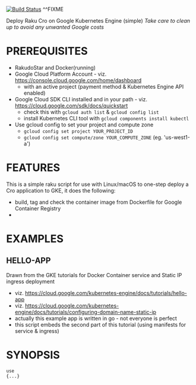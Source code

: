[![Build Status](https://travis-ci.com/p6steve/raku-Physics-Constants.svg?branch=master)](https://travis-ci.com/p6steve/raku-Physics-Constants)
^^FIXME

Deploy Raku Cro on Google Kubernetes Engine (simple)
_Take care to clean up to avoid any unwanted Google costs_

# PREREQUISITES
* RakudoStar and Docker(running)
* Google Cloud Platform Account - viz. https://console.cloud.google.com/home/dashboard
  * with an active project (payment method & Kubernetes Engine API enabled)
* Google Cloud SDK CLI installed and in your path - viz. https://cloud.google.com/sdk/docs/quickstart
  * check this with ```gcloud auth list``` & ```gcloud config list```
  * install Kubernetes CLI tool with ```gcloud components install kubectl```
* Use gcloud config to set your project and compute zone
  * ```gcloud config set project YOUR_PROJECT_ID```
  * ```gcloud config set compute/zone YOUR_COMPUTE_ZONE``` (eg. 'us-west1-a')
  
# FEATURES
This is a simple raku script for use with Linux/macOS to one-step deploy a Cro application to GKE, it does the following:
* build, tag and check the container image from Dockerfile for Google Container Registry
* 

# EXAMPLES
## HELLO-APP
Drawn from the GKE tutorials for Docker Container service and Static IP ingress deployment
* viz. https://cloud.google.com/kubernetes-engine/docs/tutorials/hello-app
* viz. https://cloud.google.com/kubernetes-engine/docs/tutorials/configuring-domain-name-static-ip
* actually this example app is written in go - not everyone is perfect
* this script embeds the second part of this tutorial (using manifests for service & ingress)

# SYNOPSIS

```perl6
use 
{...}
```


